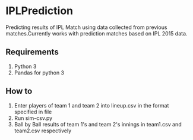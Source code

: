 # IPLPrediction #
Predicting results of IPL Match using data collected from previous matches.Currently works with prediction matches based on IPL 2015 data.

## Requirements ##
1. Python 3
2. Pandas for python 3

## How to ##
1. Enter players of team 1 and team 2 into lineup.csv in the format specified in file
2. Run sim-csv.py
3. Ball by Ball results of team 1's and team 2's innings in team1.csv and team2.csv respectively
